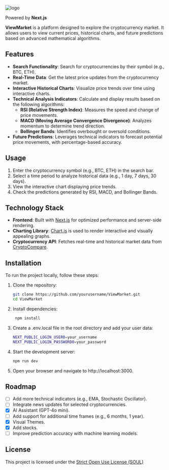 ![logo](https://github.com/user-attachments/assets/f76bd857-da40-4a5a-8995-c477647bb157)

Powered by **Next.js**

**ViewMarket** is a platform designed to explore the cryptocurrency market. It allows users to view current prices, historical charts, and future predictions based on advanced mathematical algorithms.

## Features
- **Search Functionality**: Search for cryptocurrencies by their symbol (e.g., BTC, ETH).
- **Real-Time Data**: Get the latest price updates from the cryptocurrency market.
- **Interactive Historical Charts**: Visualize price trends over time using interactive charts.
- **Technical Analysis Indicators**: Calculate and display results based on the following algorithms:
  - **RSI (Relative Strength Index)**: Measures the speed and change of price movements.
  - **MACD (Moving Average Convergence Divergence)**: Analyzes momentum to determine trend direction.
  - **Bollinger Bands**: Identifies overbought or oversold conditions.
- **Future Predictions**: Leverages technical indicators to forecast potential price movements, with percentage-based accuracy.

## Usage

1. Enter the cryptocurrency symbol (e.g., BTC, ETH) in the search bar.
2. Select a time period to analyze historical data (e.g., 1 day, 7 days, 30 days).
3. View the interactive chart displaying price trends.
4. Check the predictions generated by RSI, MACD, and Bollinger Bands.

## Technology Stack
- **Frontend**: Built with [Next.js](https://nextjs.org/) for optimized performance and server-side rendering.
- **Charting Library**: [Chart.js](https://www.chartjs.org/) is used to render interactive and visually appealing graphs.
- **Cryptocurrency API**: Fetches real-time and historical market data from [CryptoCompare](https://www.cryptocompare.com/).

## Installation

To run the project locally, follow these steps:

1. Clone the repository:
   ```bash
   git clone https://github.com/yourusername/ViewMarket.git
   cd ViewMarket

2. Install dependencies:
   ```bash
    npm install

3. Create a .env.local file in the root directory and add your user data:
    ```bash
    NEXT_PUBLIC_LOGIN_USER0=your_username
    NEXT_PUBLIC_LOGIN_PASSWORD0=your_password
    
4. Start the development server:
     ```bash
    npm run dev

5. Open your browser and navigate to http://localhost:3000.

## Roadmap

- [ ] Add more technical indicators (e.g., EMA, Stochastic Oscillator).
- [ ] Integrate news updates for selected cryptocurrencies.
- [X] AI Assistant (GPT-4o mini).
- [ ] Add support for additional time frames (e.g., 6 months, 1 year).
- [X] Visual Themes.
- [X] Add stocks.
- [ ] Improve prediction accuracy with machine learning models.

## License

This project is licensed under the [Strict Open Use License (SOUL)](https://github.com/njoaco/viewmarket-crypto/blob/master/LICENSE.md)
